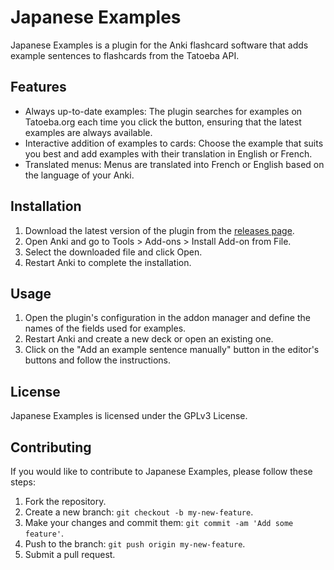 # Japanese Examples

Japanese Examples is a plugin for the Anki flashcard software that adds example sentences to flashcards from the Tatoeba API.

## Features

- Always up-to-date examples: The plugin searches for examples on Tatoeba.org each time you click the button, ensuring that the latest examples are always available.
- Interactive addition of examples to cards: Choose the example that suits you best and add examples with their translation in English or French.
- Translated menus: Menus are translated into French or English based on the language of your Anki.

## Installation

1. Download the latest version of the plugin from the [releases page](https://github.com/kthys/anki-japanese-examples/releases).
2. Open Anki and go to Tools > Add-ons > Install Add-on from File.
3. Select the downloaded file and click Open.
4. Restart Anki to complete the installation.

## Usage

1. Open the plugin's configuration in the addon manager and define the names of the fields used for examples.
2. Restart Anki and create a new deck or open an existing one.
3. Click on the "Add an example sentence manually" button in the editor's buttons and follow the instructions.

## License

Japanese Examples is licensed under the GPLv3 License.

## Contributing

If you would like to contribute to Japanese Examples, please follow these steps:

1. Fork the repository.
2. Create a new branch: `git checkout -b my-new-feature`.
3. Make your changes and commit them: `git commit -am 'Add some feature'`.
4. Push to the branch: `git push origin my-new-feature`.
5. Submit a pull request.
